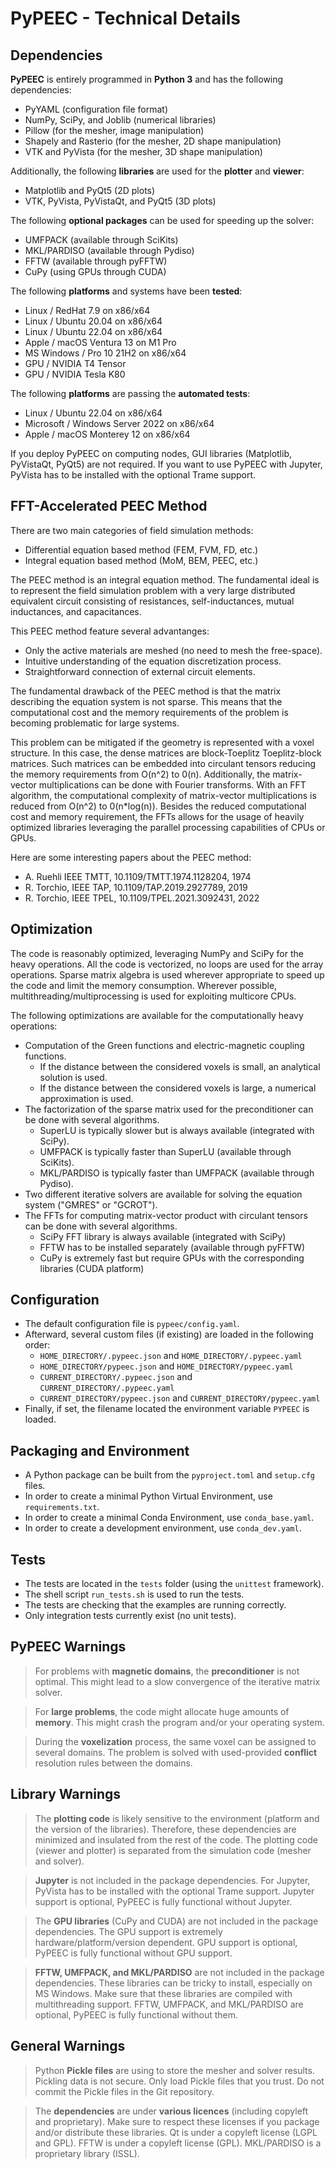 # PyPEEC - Technical Details

## Dependencies

**PyPEEC** is entirely programmed in **Python 3** and has the following dependencies:
* PyYAML (configuration file format)
* NumPy, SciPy, and Joblib (numerical libraries)
* Pillow (for the mesher, image manipulation)
* Shapely and Rasterio (for the mesher, 2D shape manipulation)
* VTK and PyVista (for the mesher, 3D shape manipulation)

Additionally, the following **libraries** are used for the **plotter** and **viewer**:
* Matplotlib and PyQt5 (2D plots)
* VTK, PyVista, PyVistaQt, and PyQt5 (3D plots)

The following **optional packages** can be used for speeding up the solver:
* UMFPACK (available through SciKits)
* MKL/PARDISO (available through Pydiso)
* FFTW (available through pyFFTW)
* CuPy (using GPUs through CUDA)

The following **platforms** and systems have been **tested**:
* Linux / RedHat 7.9 on x86/x64
* Linux / Ubuntu 20.04 on x86/x64
* Linux / Ubuntu 22.04 on x86/x64
* Apple / macOS Ventura 13 on M1 Pro
* MS Windows / Pro 10 21H2 on x86/x64
* GPU / NVIDIA T4 Tensor
* GPU / NVIDIA Tesla K80

The following **platforms** are passing the **automated tests**:
* Linux / Ubuntu 22.04 on x86/x64
* Microsoft / Windows Server 2022 on x86/x64
* Apple / macOS Monterey 12 on x86/x64

If you deploy PyPEEC on computing nodes, GUI libraries (Matplotlib, PyVistaQt, PyQt5) are not required.
If you want to use PyPEEC with Jupyter, PyVista has to be installed with the optional Trame support.

## FFT-Accelerated PEEC Method

There are two main categories of field simulation methods:
* Differential equation based method (FEM, FVM, FD, etc.)
* Integral equation based method (MoM, BEM, PEEC, etc.)

The PEEC method is an integral equation method. The fundamental ideal is to represent
the field simulation problem with a very large distributed equivalent circuit consisting
of resistances, self-inductances, mutual inductances, and capacitances.

This PEEC method feature several advantanges:
* Only the active materials are meshed (no need to mesh the free-space).
* Intuitive understanding of the equation discretization process.
* Straightforward connection of external circuit elements.

The fundamental drawback of the PEEC method is that the matrix describing the
equation system is not sparse. This means that the computational cost and the
memory requirements of the problem is becoming problematic for large systems. 

This problem can be mitigated if the geometry is represented with a voxel structure. 
In this case, the dense matrices are block-Toeplitz Toeplitz-block matrices. 
Such matrices can be embedded into circulant tensors reducing the memory requirements
from O(n^2) to 0(n). Additionally, the matrix-vector multiplications can be done
with Fourier transforms. With an FFT algorithm, the computational complexity of
matrix-vector multiplications is reduced from O(n^2) to 0(n*log(n)). Besides the reduced
computational cost and memory requirement, the FFTs allows for the usage of heavily 
optimized libraries leveraging the parallel processing capabilities of CPUs or GPUs.

Here are some interesting papers about the PEEC method:
* A. Ruehli IEEE TMTT, 10.1109/TMTT.1974.1128204, 1974
* R. Torchio, IEEE TAP, 10.1109/TAP.2019.2927789, 2019
* R. Torchio, IEEE TPEL, 10.1109/TPEL.2021.3092431, 2022

## Optimization

The code is reasonably optimized, leveraging NumPy and SciPy for the heavy operations.
All the code is vectorized, no loops are used for the array operations.
Sparse matrix algebra is used wherever appropriate to speed up the code and limit the memory consumption.
Wherever possible, multithreading/multiprocessing is used for exploiting multicore CPUs.

The following optimizations are available for the computationally heavy operations:
* Computation of the Green functions and electric-magnetic coupling functions.
  * If the distance between the considered voxels is small, an analytical solution is used.
  * If the distance between the considered voxels is large, a numerical approximation is used.
* The factorization of the sparse matrix used for the preconditioner can be done with several algorithms.
  * SuperLU is typically slower but is always available (integrated with SciPy).
  * UMFPACK is typically faster than SuperLU (available through SciKits).
  * MKL/PARDISO is typically faster than UMFPACK (available through Pydiso).
* Two different iterative solvers are available for solving the equation system ("GMRES" or "GCROT").
* The FFTs for computing matrix-vector product with circulant tensors can be done with several algorithms.
  * SciPy FFT library is always available (integrated with SciPy)
  * FFTW has to be installed separately (available through pyFFTW)
  * CuPy is extremely fast but require GPUs with the corresponding libraries (CUDA platform)

## Configuration

* The default configuration file is `pypeec/config.yaml`.
* Afterward, several custom files (if existing) are loaded in the following order:
  * `HOME_DIRECTORY/.pypeec.json` and `HOME_DIRECTORY/.pypeec.yaml`
  * `HOME_DIRECTORY/pypeec.json` and `HOME_DIRECTORY/pypeec.yaml`
  * `CURRENT_DIRECTORY/.pypeec.json` and `CURRENT_DIRECTORY/.pypeec.yaml`
  * `CURRENT_DIRECTORY/pypeec.json` and `CURRENT_DIRECTORY/pypeec.yaml`
* Finally, if set, the filename located the environment variable `PYPEEC` is loaded.

## Packaging and Environment

* A Python package can be built from the `pyproject.toml` and `setup.cfg` files.
* In order to create a minimal Python Virtual Environment, use `requirements.txt`.
* In order to create a minimal Conda Environment, use `conda_base.yaml`.
* In order to create a development environment, use `conda_dev.yaml`.

## Tests

* The tests are located in the `tests` folder (using the `unittest` framework).
* The shell script `run_tests.sh` is used to run the tests.
* The tests are checking that the examples are running correctly.
* Only integration tests currently exist (no unit tests).

## PyPEEC Warnings

> For problems with **magnetic domains**, the **preconditioner** is not optimal.
> This might lead to a slow convergence of the iterative matrix solver.

> For **large problems**, the code might allocate huge amounts of **memory**.
> This might crash the program and/or your operating system.

> During the **voxelization** process, the same voxel can be assigned to several domains.
> The problem is solved with used-provided **conflict** resolution rules between the domains.

## Library Warnings

> The **plotting code** is likely sensitive to the environment (platform and the version of the libraries).
> Therefore, these dependencies are minimized and insulated from the rest of the code.
> The plotting code (viewer and plotter) is separated from the simulation code (mesher and solver).

> **Jupyter** is not included in the package dependencies.
> For Jupyter, PyVista has to be installed with the optional Trame support.
> Jupyter support is optional, PyPEEC is fully functional without Jupyter.

> The **GPU libraries** (CuPy and CUDA) are not included in the package dependencies.
> The GPU support is extremely hardware/platform/version dependent.
> GPU support is optional, PyPEEC is fully functional without GPU support.

> **FFTW, UMFPACK, and MKL/PARDISO** are not included in the package dependencies.
> These libraries can be tricky to install, especially on MS Windows.
> Make sure that these libraries are compiled with multithreading support.
> FFTW, UMFPACK, and MKL/PARDISO are optional, PyPEEC is fully functional without them.

## General Warnings

> Python **Pickle files** are using to store the mesher and solver results.
> Pickling data is not secure. 
> Only load Pickle files that you trust.
> Do not commit the Pickle files in the Git repository.

> The **dependencies** are under **various licences** (including copyleft and proprietary).
> Make sure to respect these licenses if you package and/or distribute these libraries.
> Qt is under a copyleft license (LGPL and GPL).
> FFTW is under a copyleft license (GPL).
> MKL/PARDISO is a proprietary library (ISSL).
